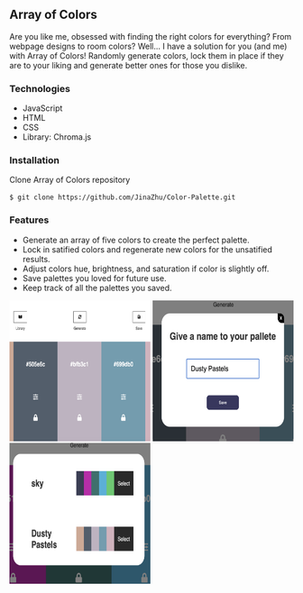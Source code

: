 ## Array of Colors

Are you like me, obsessed with finding the right colors for everything? From webpage designs to room colors? Well... I have a solution for you (and me) with Array of Colors! Randomly generate colors, lock them in place if they are to your liking and generate better ones for those you dislike.

### Technologies

- JavaScript
- HTML
- CSS
- Library: Chroma.js

### Installation

Clone Array of Colors repository

```
$ git clone https://github.com/JinaZhu/Color-Palette.git
```

### Features

- Generate an array of five colors to create the perfect palette.
- Lock in satified colors and regenerate new colors for the unsatified results.
- Adjust colors hue, brightness, and saturation if color is slightly off.
- Save palettes you loved for future use.
- Keep track of all the palettes you saved.

<div class="readme-image">
<img src="/homepage.png" width="250" height="250"/>
<img src="/save.png" width="250" height="250"/>
<img src="/palette.png" width="250" height="250"/>
</div>
